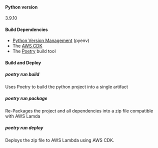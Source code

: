 
#### Python version
3.9.10

#### Build Dependencies
- [Python Version Management](https://github.com/pyenv/pyenv) (pyenv)
- The [AWS CDK](https://docs.aws.amazon.com/cdk/v2/guide/getting_started.html#getting_started_install)
- The [Poetry](https://python-poetry.org/docs/) build tool

#### Build and Deploy
##### poetry run build
Uses Poetry to build the python project into a single artifact

##### poetry run package
Re-Packages the project and all dependencies into a zip file compatible with AWS Lamda

##### poetry run deploy 
Deploys the zip file to AWS Lambda using AWS CDK.